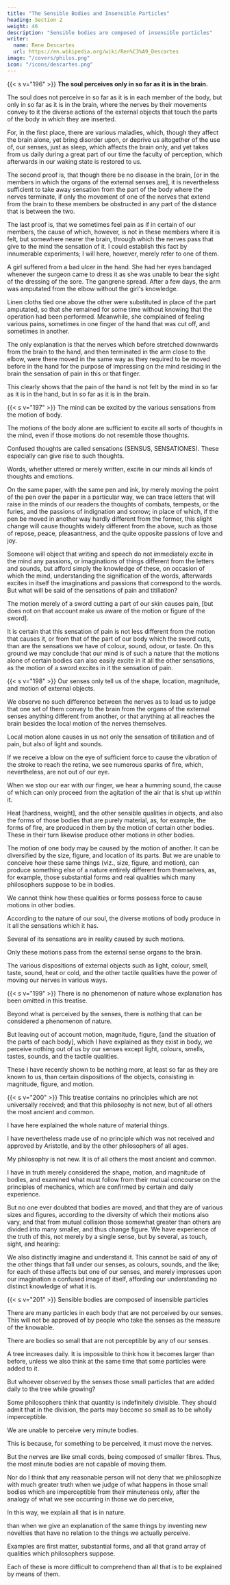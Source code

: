 ```yaml
---
title: "The Sensible Bodies and Insensible Particles"
heading: Section 2
weight: 46
description: "Sensible bodies are composed of insensible particles"
writer:
  name: Rene Descartes
  url: https://en.wikipedia.org/wiki/Ren%C3%A9_Descartes
image: "/covers/philos.png"
icon: "/icons/descartes.png"
---
```



{{< s v="196" >}} **The soul perceives only in so far as it is in the brain.**

The soul does not perceive in so far as it is in each member of the body, but only in so far as it is in the brain, where the nerves by their movements convey to it the diverse actions of the external objects that touch the parts of the body in which they are inserted.

For, in the first place, there are various maladies, which, though they affect the brain alone, yet bring disorder upon, or deprive us altogether of the use of, our senses, just as sleep, which affects the brain only, and yet takes from us daily during a great part of our time the faculty of perception, which afterwards in our waking state is restored to us.

The second proof is, that though there be no disease in the brain, [or in the members in which the organs of the external senses are], it is nevertheless sufficient to take away sensation from the part of the body where the nerves terminate, if only the movement of one of the nerves that extend from the brain to these members be obstructed in any part of the distance that is between the two.

The last proof is, that we sometimes feel pain as if in certain of our members, the cause of which, however, is not in these members where it is felt, but somewhere nearer the brain, through which the nerves pass that give to the mind the sensation of it. I could establish this fact by innumerable experiments; I will here, however, merely refer to one of them.

A girl suffered from a bad ulcer in the hand. She had her eyes bandaged whenever the surgeon came to dress it as she was unable to bear the sight of the dressing of the sore. The gangrene spread. After a few days, the arm was amputated from the elbow without the girl's knowledge. 

Linen cloths tied one above the other were substituted in place of the part amputated, so that she remained for some time without knowing that the operation had been performed. Meanwhile, she complained of feeling various pains, sometimes in one finger of the hand that was cut off, and sometimes in another.

The only explanation is that the nerves which before stretched downwards from the brain to the hand, and then terminated in the arm close to the elbow, were there moved in the same way as they required to be moved before in the hand for the purpose of impressing on the mind residing in the brain the sensation of pain in this or that finger.

This clearly shows that the pain of the hand is not felt by the mind in so far as it is in the hand, but in so far as it is in the brain.


{{< s v="197" >}} The mind can be excited by the various sensations from the motion of body.

<!-- In the next place, it can be proved that our mind is of such a nature that  -->

The motions of the body alone are sufficient to excite all sorts of thoughts in the mind, even if those motions do not resemble those thoughts. 

 <!-- without it being necessary that these should in any way resemble the motions which give rise to them, and especially that these motions can excite in it those  -->

Confused thoughts are called sensations (SENSUS, SENSATIONES). These especially can give rise to such thoughts. 

Words, whether uttered or merely written, excite in our minds all kinds of thoughts and emotions. 

On the same paper, with the same pen and ink, by merely moving the point of the pen over the paper in a particular way, we can trace letters that will raise in the minds of our readers the thoughts of combats, tempests, or the furies, and the passions of indignation and sorrow; in place of which, if the pen be moved in another way hardly different from the former, this slight change will cause thoughts widely different from the above, such as those of repose, peace, pleasantness, and the quite opposite passions of love and joy. 

Someone will object that writing and speech do not immediately excite in the mind any passions, or imaginations of things different from the letters and sounds, but afford simply the knowledge of these, on occasion of which the mind, understanding the signification of the words, afterwards excites in itself the imaginations and passions that correspond to the words. But what will be said of the sensations of pain and titillation? 

The motion merely of a sword cutting a part of our skin causes pain, [but does not on that account make us aware of the motion or figure of the sword]. 

It is certain that this sensation of pain is not less different from the motion that causes it, or from that of the part of our body which the sword cuts, than are the sensations we have of colour, sound, odour, or taste. On this ground we may conclude that our mind is of such a nature that the motions alone of certain bodies can also easily excite in it all the other sensations, as the motion of a sword excites in it the sensation of pain.


{{< s v="198" >}}  Our senses only tell us of the shape, location, magnitude, and motion of external objects.

We observe no such difference between the nerves as to lead us to judge that one set of them convey to the brain from the organs of the external senses anything different from another, or that anything at all reaches the brain besides the local motion of the nerves themselves.

Local motion alone causes in us not only the sensation of titillation and of pain, but also of light and sounds.

If we receive a blow on the eye of sufficient force to cause the vibration of the stroke to reach the retina, we see numerous sparks of fire, which, nevertheless, are not out of our eye.

When we stop our ear with our finger, we hear a humming sound, the cause of which can only proceed from the agitation of the air that is shut up within it. 

Heat [hardness, weight], and the other sensible qualities in objects, and also the forms of those bodies that are purely material, as, for example, the forms of fire, are produced in them by the motion of certain other bodies. These in their turn likewise produce other motions in other bodies. 

The motion of one body may be caused by the motion of another. It can be diversified by the size, figure, and location of its parts. But we are unable to conceive how these same things (viz., size, figure, and motion), can produce something else of a nature entirely different from themselves, as, for example, those substantial forms and real qualities which many philosophers suppose to be in bodies. 

We cannot think how these qualities or forms possess force to cause motions in other bodies. 

According to the nature of our soul, the diverse motions of body produce in it all the sensations which it has.

Several of its sensations are in reality caused by such motions.

Only these motions pass from the external sense organs to the brain. 

<!-- , we have reason to conclude that we in no way likewise apprehend that in  -->

The various dispositions of external objects such as light, colour, smell, taste, sound, heat or cold, and the other tactile qualities have the power of moving our nerves in various ways.

<!-- , or that which we call their substantial forms, unless as the various dispositions of these objects which   -->

<!-- [Footnote: "the diverse figures, situations, magnitudes, and motions of their parts."— French.] -->


{{< s v="199" >}} There is no phenomenon of nature whose explanation has been omitted in this treatise.

<!-- And thus it may be gathered, from an enumeration that is easily made, that there is no phenomenon of nature whose explanation has been omitted in this treatise; for  -->

Beyond what is perceived by the senses, there is nothing that can be considered a phenomenon of nature. 

But leaving out of account motion, magnitude, figure, [and the situation of the parts of each body], which I have explained as they exist in body, we perceive nothing out of us by our senses except light, colours, smells, tastes, sounds, and the tactile qualities.

These I have recently shown to be nothing more, at least so far as they are known to us, than certain dispositions of the objects, consisting in magnitude, figure, and motion.


{{< s v="200" >}} This treatise contains no principles which are not universally received; and that this philosophy is not new, but of all others the most ancient and common.

I have here explained the whole nature of material things.

I have nevertheless made use of no principle which was not received and approved by Aristotle, and by the other philosophers of all ages.

My philosophy is not new. It is of all others the most ancient and common.

I have in truth merely considered the shape, motion, and magnitude of bodies, and examined what must follow from their mutual concourse on the principles of mechanics, which are confirmed by certain and daily experience. 

But no one ever doubted that bodies are moved, and that they are of various sizes and figures, according to the diversity of which their motions also vary, and that from mutual collision those somewhat greater than others are divided into many smaller, and thus change figure. We have experience of the truth of this, not merely by a single sense, but by several, as touch, sight, and hearing: 

We also distinctly imagine and understand it. This cannot be said of any of the other things that fall under our senses, as colours, sounds, and the like; for each of these affects but one of our senses, and merely impresses upon our imagination a confused image of itself, affording our understanding no distinct knowledge of what it is.



{{< s v="201" >}}  Sensible bodies are composed of insensible particles

There are many particles in each body that are not perceived by our senses. This will not be approved of by people who take the senses as the measure of the knowable. 

<!-- [We greatly wrong human reason,  if we suppose that it does not go beyond the eye-sight]; -->

There are bodies so small that are not perceptible by any of our senses. 

<!-- , provided he only consider what is each moment added to those bodies that are being increased little by little, and what is taken from those that are diminished in the same way.  -->

A tree increases daily. It is impossible to think how it becomes larger than before, unless we also think at the same time that some particles were added to it. 

But whoever observed by the senses those small particles that are added daily to the tree while growing? 

Some philosophers think that quantity is indefinitely divisible. They should admit that in the division, the parts may become so small as to be wholly imperceptible. 

We are unable to perceive very minute bodies.

This is because, for something to be perceived, it must move the nerves. 

 <!-- that must be moved by objects to cause perception are not themselves very minute,  -->

But the nerves are like small cords, being composed of smaller fibres. Thus, the most minute bodies are not capable of moving them. 

Nor do I think that any reasonable person will not deny that we philosophize with much greater  truth when we judge of what happens in those small bodies which are imperceptible from their minuteness only, after the analogy of what we see occurring in those we do perceive, 

In this way, we explain all that is in nature. 

than when we give an explanation of the same things by inventing new novelties that have no relation to the things we actually perceive.

Examples are first matter, substantial forms, and all that grand array of qualities which philosophers suppose. 

Each of these is more difficult to comprehend than all that is to be explained by means of them.
